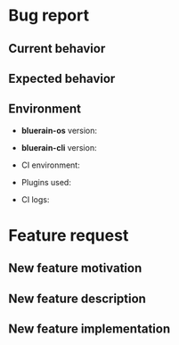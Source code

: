 <!--
Please fill the informations requested OR use one of the following url:
  - Bug report: https://github.com/BlueEastCode/bluerain-cli/issues/new?template=bug-report.md
  - Feature request: https://github.com/BlueEastCode/bluerain-cli/issues/new?template=feature-request.md
  - New plugin request: https://github.com/BlueEastCode/bluerain-cli/issues/new?template=plugin-request.md
-->

<!--------------------- FOR BUG REPORT ONLY --------------------->

# Bug report

## Current behavior

<!-- Describe how the issue manifests. -->

## Expected behavior

<!-- Describe what the desired behavior would be. -->

## Environment

- **bluerain-os** version: 
- **bluerain-cli** version: 

- CI environment: <!-- CI service name -->
- Plugins used: <!-- List bluerain plugins used if any with version -->
- CI logs: <!-- link to your CI logs or semantic-release logs -->

<!--------------------- FOR FEATURE REQUEST ONLY --------------------->

# Feature request

## New feature motivation

<!-- Describe the context, the use-case and the advantages of the feature request. -->

## New feature description

<!-- Describe the functional changes that would have to be made in semantic-release or its plugins. -->

## New feature implementation

<!-- Optionally describe the technical changes to be made in semantic-release or its plugins. -->
